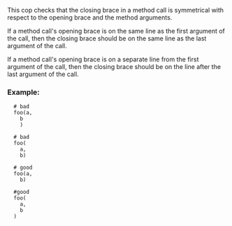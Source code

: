This cop checks that the closing brace in a method call is
symmetrical with respect to the opening brace and the method
arguments.

If a method call's opening brace is on the same line as the
first argument of the call, then the closing brace should be
on the same line as the last argument of the call.

If a method call's opening brace is on a separate line from
the first argument of the call, then the closing brace should
be on the line after the last argument of the call.

### Example:

      # bad
      foo(a,
        b
        )

      # bad
      foo(
        a,
        b)

      # good
      foo(a,
        b)

      #good
      foo(
        a,
        b
      )